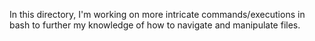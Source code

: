 In this directory, I'm working on more intricate commands/executions in bash to further my knowledge of how to navigate and manipulate files.
